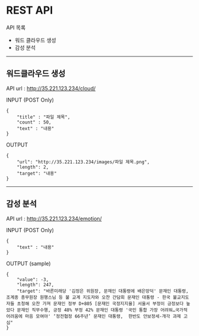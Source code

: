 # REST API 

API 목록
 - 워드 클라우드 생성
 - 감성 분석
 
<hr/>

워드클라우드 생성
--

API url : http://35.221.123.234/cloud/

INPUT (POST Only)
<pre><code>{
    "title" : "파일 제목",
    "count" : 50,
    "text" : "내용"
}
</code></pre>

OUTPUT
<pre><code>{
    "url": "http://35.221.123.234/images/파일 제목.png",
    "length": 2,
    "target": "내용"
}
</code></pre>
<hr/>

감성 분석
--

API url : http://35.221.123.234/emotion/

INPUT (POST Only)
<pre><code>{
    "text" : "내용"
}
</code></pre>

OUTPUT (sample)
<pre><code>{
    "value": -3,
    "length": 247,
    "target": "바른미래당 '김정은 위원장, 문재인 대통령에 배은망덕' 문재인 대통령, 조계종 총무원장 원행스님 등 불 교계 지도자와 오찬 간담회 문재인 대통령 - 한국 불교지도자들 초청해 오찬 가져 문재인 정부 D+805 [문재인 국정지지율] 서울서 부정이 긍정보다 높았다 문재인 직무수행, 긍정 48% 부정 42% 문재인 대통령 '국민 통합 가장 어려워…국가적 어려움에 마음 모여야' ‘정전협정 66주년’ 문재인 대통령,  한반도 안보정세-개각 과제 고심"
}
</code></pre>
